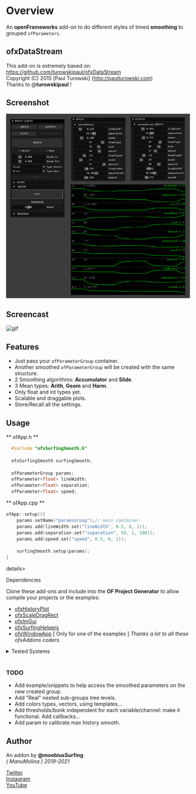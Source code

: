 # Overview
An **openFrameworks** add-on to do different styles of timed **smoothing** to grouped ```ofParameters```.

## ofxDataStream  
This add-on is extremely based on:  
https://github.com/turowskipaul/ofxDataStream  
Copyright (C) 2015 [Paul Turowski] (http://paulturowski.com)  
Thanks to @**turowskipaul** !  

## Screenshot
![image](docs/readme_images/Capture.jpg?raw=true "image")

## Screencast
![gif](docs/readme_images/ofxSurfingSmooth.gif?raw=true "gif")

## Features
- Just pass your ```ofParameterGroup``` container.
- Another smoothed ```ofParameterGroup``` will be created with the same structure.
- 2 Smoothing algorithms: **Accumulator** and **Slide**.
- 3 Mean types: **Arith**, **Geom** and **Harm**.
- Only float and int types yet.
- Scalable and draggable plots.
- Store/Recall all the settings.

## Usage
 
** ofApp.h **
```.cpp
  #include "ofxSurfingSmooth.h"

  ofxSurfingSmooth surfingSmooth;

  ofParameterGroup params;
  ofParameter<float> lineWidth;
  ofParameter<float> separation;
  ofParameter<float> speed;
```

** ofApp.cpp **
```.cpp
ofApp::setup(){
 	params.setName("paramsGroup");// main container
 	params.add(lineWidth.set("lineWidth", 0.5, 0, 1));
	params.add(separation.set("separation", 50, 1, 100));
	params.add(speed.set("speed", 0.5, 0, 1));

	surfingSmooth.setup(params);
}
```

details>
  <summary>Dependencies</summary>
  <p>

Clone these add-ons and include into the **OF Project Generator** to allow compile your projects or the examples:
* [ofxHistoryPlot](https://github.com/moebiussurfing/ofxHistoryPlot)
* [ofxScaleDragRect](https://github.com/moebiussurfing/ofxScaleDragRect)
* [ofxImGui](https://github.com/moebiussurfing/ofxImGui)  
* [ofxSurfingHelpers](https://github.com/moebiussurfing/ofxSurfingHelpers)  
* [ofxWindowApp](https://github.com/moebiussurfing/ofxWindowApp)  [ Only for one of the examples ]
*Thanks a lot to all these ofxAddons coders.*  
  </p>
</details>

<details>
  <summary>Tested Systems</summary>
  <p>

  - **Windows 10** / **VS 2017** / **OF ~0.11**
  </p>
</details>

<br/>

### TODO
+ Add example/snippets to help access the smoothed parameters on the new created group.
+ Add "Real" nested sub-groups tree levels.
+ Add colors types, vectors, using templates...
+ Add thresholds/bonk independent for each variable/channel: make it functional. Add callbacks...
+ Add param to calibrate max history smooth.

## Author
An addon by **@moebiusSurfing**  
*( ManuMolina ) 2019-2021*  

[Twitter](https://twitter.com/moebiussurfing/)  
[Instagram](https://www.instagram.com/moebiussurfing/)  
[YouTube](https://www.youtube.com/channel/UCzUw96_wjmNxyIoFXf84hQg)  